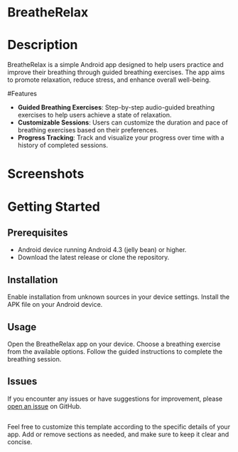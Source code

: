 # BreatheRelax
 <!-- Include a logo or screenshot of your app -->

# Description
BreatheRelax is a simple Android app designed to help users practice and improve their breathing through guided breathing exercises. The app aims to promote relaxation, reduce stress, and enhance overall well-being.

#Features
- **Guided Breathing Exercises**: Step-by-step audio-guided breathing exercises to help users achieve a state of relaxation.
- **Customizable Sessions**: Users can customize the duration and pace of breathing exercises based on their preferences.
- **Progress Tracking**: Track and visualize your progress over time with a history of completed sessions.

# Screenshots
 <!-- Add relevant screenshots of your app -->


# Getting Started
## Prerequisites
- Android device running Android 4.3 (jelly bean) or higher.
- Download the latest release or clone the repository.

## Installation
Enable installation from unknown sources in your device settings.
Install the APK file on your Android device.

## Usage
Open the BreatheRelax app on your device.
Choose a breathing exercise from the available options.
Follow the guided instructions to complete the breathing session.

## Issues
If you encounter any issues or have suggestions for improvement, please [open an issue](https://github.com/naufauzan/BreatheRelax_app/issues) on GitHub.

##
Feel free to customize this template according to the specific details of your app. Add or remove sections as needed, and make sure to keep it clear and concise.
